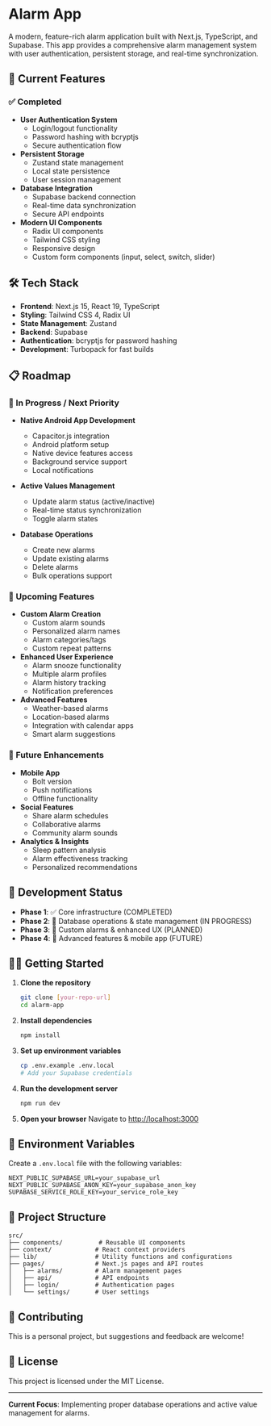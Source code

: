 # Alarm App

A modern, feature-rich alarm application built with Next.js, TypeScript, and Supabase. This app provides a comprehensive alarm management system with user authentication, persistent storage, and real-time synchronization.

## 🚀 Current Features

### ✅ Completed
- **User Authentication System**
  - Login/logout functionality
  - Password hashing with bcryptjs
  - Secure authentication flow
- **Persistent Storage**
  - Zustand state management
  - Local state persistence
  - User session management
- **Database Integration**
  - Supabase backend connection
  - Real-time data synchronization
  - Secure API endpoints
- **Modern UI Components**
  - Radix UI components
  - Tailwind CSS styling
  - Responsive design
  - Custom form components (input, select, switch, slider)

## 🛠️ Tech Stack

- **Frontend**: Next.js 15, React 19, TypeScript
- **Styling**: Tailwind CSS 4, Radix UI
- **State Management**: Zustand
- **Backend**: Supabase
- **Authentication**: bcryptjs for password hashing
- **Development**: Turbopack for fast builds

## 📋 Roadmap

### 🔄 In Progress / Next Priority
- **Native Android App Development**
  - Capacitor.js integration
  - Android platform setup
  - Native device features access
  - Background service support
  - Local notifications

- **Active Values Management**
  - Update alarm status (active/inactive)
  - Real-time status synchronization
  - Toggle alarm states
- **Database Operations**
  - Create new alarms
  - Update existing alarms
  - Delete alarms
  - Bulk operations support

### 🎯 Upcoming Features
- **Custom Alarm Creation**
  - Custom alarm sounds
  - Personalized alarm names
  - Alarm categories/tags
  - Custom repeat patterns
- **Enhanced User Experience**
  - Alarm snooze functionality
  - Multiple alarm profiles
  - Alarm history tracking
  - Notification preferences
- **Advanced Features**
  - Weather-based alarms
  - Location-based alarms
  - Integration with calendar apps
  - Smart alarm suggestions

### 🔮 Future Enhancements
- **Mobile App**
  - Bolt version
  - Push notifications
  - Offline functionality
- **Social Features**
  - Share alarm schedules
  - Collaborative alarms
  - Community alarm sounds
- **Analytics & Insights**
  - Sleep pattern analysis
  - Alarm effectiveness tracking
  - Personalized recommendations

## 🚧 Development Status

- **Phase 1**: ✅ Core infrastructure (COMPLETED)
- **Phase 2**: 🔄 Database operations & state management (IN PROGRESS)
- **Phase 3**: 🎯 Custom alarms & enhanced UX (PLANNED)
- **Phase 4**: 🔮 Advanced features & mobile app (FUTURE)

## 🏃‍♂️ Getting Started

1. **Clone the repository**
   ```bash
   git clone [your-repo-url]
   cd alarm-app
   ```

2. **Install dependencies**
   ```bash
   npm install
   ```

3. **Set up environment variables**
   ```bash
   cp .env.example .env.local
   # Add your Supabase credentials
   ```

4. **Run the development server**
   ```bash
   npm run dev
   ```

5. **Open your browser**
   Navigate to [http://localhost:3000](http://localhost:3000)

## 🔧 Environment Variables

Create a `.env.local` file with the following variables:

```env
NEXT_PUBLIC_SUPABASE_URL=your_supabase_url
NEXT_PUBLIC_SUPABASE_ANON_KEY=your_supabase_anon_key
SUPABASE_SERVICE_ROLE_KEY=your_service_role_key
```

## 📁 Project Structure

```
src/
├── components/          # Reusable UI components
├── context/            # React context providers
├── lib/                # Utility functions and configurations
├── pages/              # Next.js pages and API routes
│   ├── alarms/         # Alarm management pages
│   ├── api/            # API endpoints
│   ├── login/          # Authentication pages
│   └── settings/       # User settings
```

## 🤝 Contributing

This is a personal project, but suggestions and feedback are welcome!

## 📄 License

This project is licensed under the MIT License.

---

**Current Focus**: Implementing proper database operations and active value management for alarms.

